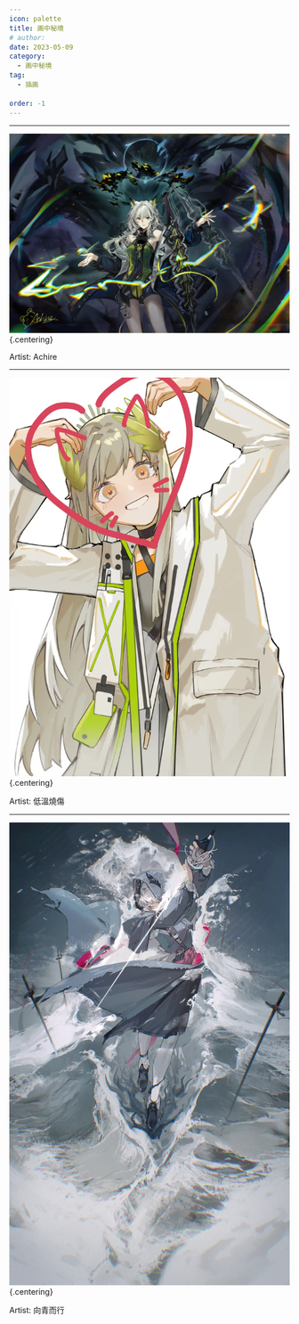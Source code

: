 ```yaml
---
icon: palette
title: 画中秘境
# author: 
date: 2023-05-09
category:
  - 画中秘境
tag:
  - 插画

order: -1
---
```

<!-- more -->

---

![](./res/illustration/独立插_凯尔希_Achire.webp) {.centering}

Artist: Achire

---

![](./res/illustration/独立插_缪缪_低溫燒傷.webp) {.centering}

Artist: 低溫燒傷

---

![](./res/illustration/独立插_小鸟_向青而行.webp) {.centering}

Artist: 向青而行

<Ads />